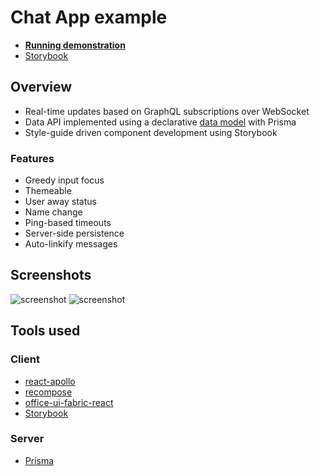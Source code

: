 # Chat App example

- **[Running demonstration][demo]**
- [Storybook](http://kaste.untu.ms/chat-app-storybook/)

## Overview

- Real-time updates based on GraphQL subscriptions over WebSocket
- Data API implemented using a declarative [data model] with Prisma
- Style-guide driven component development using Storybook


### Features

- Greedy input focus
- Themeable
- User away status
- Name change
- Ping-based timeouts
- Server-side persistence
- Auto-linkify messages

## Screenshots

![screenshot](https://i.imgur.com/rPbNsGK.png)
![screenshot](https://i.imgur.com/OUBQ9Vh.png)

[demo]: https://slikts.github.io/chat-app/

## Tools used

### Client
- [react-apollo](https://github.com/apollographql/react-apollo)
- [recompose](https://github.com/acdlite/recompose)
- [office-ui-fabric-react](https://github.com/OfficeDev/office-ui-fabric-react)
- [Storybook](https://github.com/storybooks/storybook)

### Server
- [Prisma](https://www.prisma.io/)

[data model]: https://github.com/slikts/chat-app/blob/master/server/prisma/datamodel.graphql
